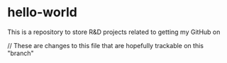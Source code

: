 # hello-world
This is a repository to store R&amp;D projects related to getting my GitHub on

// These are changes to this file that are hopefully trackable on this "branch"
